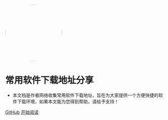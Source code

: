 <img width="180px" style="border-radius: 50%" bor src="https://gimg2.baidu.com/image_search/src=http%3A%2F%2Fart.people.com.cn%2Fmediafile%2F200905%2F08%2FF200905081834131458938411.jpg&refer=http%3A%2F%2Fart.people.com.cn&app=2002&size=f9999,10000&q=a80&n=0&g=0n&fmt=jpeg?sec=1639538496&t=9ab1143e94d9e5927c88f0eda66ce439?x-oss-process=style/may">

# 常用软件下载地址分享

- 本文档是作者网络收集常用软件下载地址，旨在为大家提供一个方便快捷的软件下载环境，如果本文能为您得到帮助，请给予支持！



[GitHub](<https://github.com/asdcesx/bolg>)
[开始阅读](README.md)